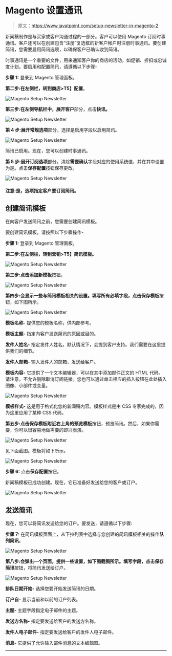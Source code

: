 # Magento 设置通讯

> 原文：<https://www.javatpoint.com/setup-newsletter-in-magento-2>

新闻稿制作是与买家或客户沟通过程的一部分。客户可以使用 Magento 订阅时事通讯。客户还可以在创建包含“注册”复选框的新客户帐户时注册时事通讯。要创建简讯，您需要启用简讯选项，以确保客户已确认收到简讯。

时事通讯是一个重要的文件，用来通知客户你的商店的活动，如促销、折扣或忠诚度计划。要启用和配置简讯，请遵循以下步骤-

**步骤 1:** 登录到 Magento 管理面板。

**第二步:**在左侧栏，转到**商店>T5】配置**。

![Magento Setup Newsletter](img/25610b90c015bf4eff1f8b5de65bafad.png)

**第三步:**在左侧导航栏中，展开**客户**部分，点击**快讯。**

![Magento Setup Newsletter](img/611e0f4981f881a71a64c0701f746687.png)

**第 4 步:**展开**常规选项**部分，选择是启用字段以启用简讯。

![Magento Setup Newsletter](img/90ebba002d0b5a4cf4e45e72b1c072fa.png)

简讯已启用。现在，您可以创建时事通讯。

**第 5 步:**展开**订阅选项**部分。清除**需要确认**字段对应的使用系统值，并在其中设置为是。点击**保存配置**按钮保存更改。

![Magento Setup Newsletter](img/03890e319c493227d688640016eeea1d.png)

#### 注意:是，选项指定客户要订阅简讯。

## 创建简讯模板

在向客户发送简讯之前，您需要创建简讯模板。

要创建简讯模板，请按照以下步骤操作-

**步骤 1:** 登录到 Magento 管理面板。

**第二步:**在左侧栏，转到**营销>T5】简讯模板。**

![Magento Setup Newsletter](img/e3e008d13eca4471b78a3301dcb1a043.png)

**第三步:**点击**添加新模板**按钮。

![Magento Setup Newsletter](img/ad09132b7513491b8991ccd1839749c7.png)

**第四步:**会显示一些与简讯模板相关的设置。填写所有必填字段，点击**保存模板**按钮，如下图所示。

![Magento Setup Newsletter](img/1066e32198c5d203d47a3b2113d41253.png)

**模板名称-** 提供您的模板名称，供内部参考。

**模板主题-** 指定向客户发送简讯的原因或目的。

**发件人姓名-** 指定发件人姓名。默认情况下，会提到客户支持。我们需要在这里提供我们的细节。

**发件人邮箱-** 输入发件人的邮箱，发送给客户。

**模板内容-** 它提供了一个文本编辑器，可以在其中添加邮件正文的 HTML 代码。请注意，不允许删除取消订阅链接。您也可以通过单击相应的插入按钮在此处插入图像、小部件或变量。

![Magento Setup Newsletter](img/9f65a6a8aa50ae8d0e4ae15974632c67.png)

**模板样式-** 这是用于格式化您的新闻稿内容。模板样式是由 CSS 专家完成的，因为这里应用了某种 CSS 代码。

**第五步:**点击保存模板附近右上角的**预览模板**按钮，预览简讯。然后，如果你需要，你可以很容易地做需要的即兴表演。

![Magento Setup Newsletter](img/6559c5413f39ca4f71c5270dfc1b1fd2.png)

见下面截图。模板将如下所示。

![Magento Setup Newsletter](img/9579e2f852c9e904cd414d486df9ce3a.png)

**步骤 6:** 点击**保存配置**按钮。

新闻稿模板已成功创建。现在，它已准备好发送给您的客户或订户。

![Magento Setup Newsletter](img/6182ccc7f67458ce339d129b591bcc1c.png)

## 发送简讯

现在，您可以将简讯发送给您的订户。要发送，请遵循以下步骤:

**步骤 7:** 在简讯模板页面上，从下拉列表中选择与您创建的简讯模板相关的操作**队列简讯**。

![Magento Setup Newsletter](img/d789386ac05b389e129ac182353a1927.png)

**第八步:**会弹出一个页面，提供一些设置，如下图截图所示。填写字段，点击**保存简讯**按钮，将简讯发送给订户。

![Magento Setup Newsletter](img/8dd3163897cfa14a3df5cbd2d4c0fbc3.png)

**排队日期开始-** 选择您要开始发送简讯的日期。

**订户自-** 显示当前和以前的订户列表。

**主题-** 主题字段指定电子邮件的主题。

**发送方名称-** 指定要发送给客户的发送方名称。

**发件人电子邮件-** 指定要发送给客户的发件人电子邮件。

**消息-** 它提供了允许输入邮件消息的文本编辑器。

* * *